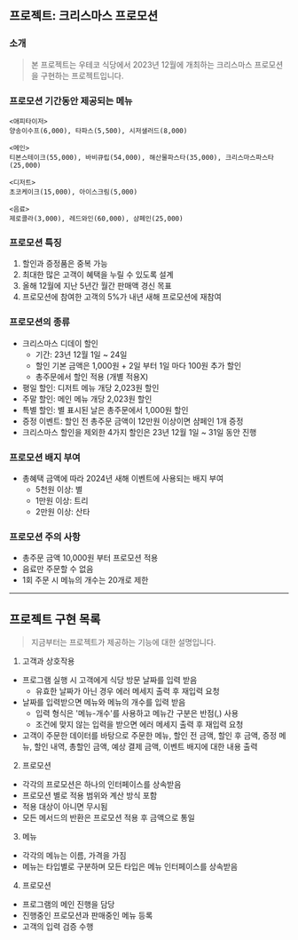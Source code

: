 ## 프로젝트: 크리스마스 프로모션   


### 소개    

> 본 프로젝트는 우테코 식당에서 2023년 12월에 개최하는
> 크리스마스 프로모션을 구현하는 프로젝트입니다.


### 프로모션 기간동안 제공되는 메뉴   

```
<애피타이저>
양송이수프(6,000), 타파스(5,500), 시저샐러드(8,000)

<메인>
티본스테이크(55,000), 바비큐립(54,000), 해산물파스타(35,000), 크리스마스파스타(25,000)

<디저트>
초코케이크(15,000), 아이스크림(5,000)

<음료>
제로콜라(3,000), 레드와인(60,000), 샴페인(25,000)
```   


### 프로모션 특징   

1. 할인과 증정품은 중복 가능
2. 최대한 많은 고객이 혜택을 누릴 수 있도록 설계
3. 올해 12월에 지난 5년간 월간 판매액 경신 목표
4. 프로모션에 참여한 고객의 5%가 내년 새해 프로모션에 재참여   


### 프로모션의 종류   

- 크리스마스 디데이 할인
    - 기간: 23년 12월 1일 ~ 24일
    - 할인 기본 금액은 1,000원 + 2일 부터 1일 마다 100원 추가 할인
    - 총주문에서 할인 적용 (개별 적용X)
- 평일 할인: 디저트 메뉴 개당 2,023원 할인
- 주말 할인: 메인 메뉴 개당 2,023원 할인
- 특별 할인: 별 표시된 날은 총주문에서 1,000원 할인
- 증정 이벤트: 할인 전 총주문 금액이 12만원 이상이면 샴페인 1개 증정
- 크리스마스 할인을 제외한 4가지 할인은 23년 12월 1일 ~ 31일 동안 진행   


### 프로모션 배지 부여   

- 총혜택 금액에 따라 2024년 새해 이벤트에 사용되는 배지 부여
    - 5천원 이상: 별
    - 1만원 이상: 트리
    - 2만원 이상: 산타   


### 프로모션 주의 사항   

- 총주문 금액 10,000원 부터 프로모션 적용
- 음료만 주문할 수 없음
- 1회 주문 시 메뉴의 개수는 20개로 제한   


---   


## 프로젝트 구현 목록

> 지금부터는 프로젝트가 제공하는 기능에 대한 설명입니다.   


1. 고객과 상호작용   

- 프로그램 실행 시 고객에게 식당 방문 날짜를 입력 받음
  - 유효한 날짜가 아닌 경우 에러 메세지 출력 후 재입력 요청
- 날짜를 입력받으면 메뉴와 메뉴의 개수를 입력 받음
  - 입력 형식은 '메뉴-개수'를 사용하고 메뉴간 구분은 반점(,) 사용
  - 조건에 맞지 않는 입력을 받으면 에러 메세지 출력 후 재입력 요청
- 고객이 주문한 데이터를 바탕으로 주문한 메뉴, 할인 전 금액, 할인 후 금액, 증정 메뉴, 할인 내역,
총할인 금액, 예상 결제 금액, 이벤트 배지에 대한 내용 출력   


2. 프로모션   

- 각각의 프로모션은 하나의 인터페이스를 상속받음
- 프로모션 별로 적용 범위와 계산 방식 포함
- 적용 대상이 아니면 무시됨
- 모든 메서드의 반환은 프로모션 적용 후 금액으로 통일   


3. 메뉴   

- 각각의 메뉴는 이름, 가격을 가짐
- 메뉴는 타입별로 구분하며 모든 타입은 메뉴 인터페이스를 상속받음   


4. 프로모션   

- 프로그램의 메인 진행을 담당
- 진행중인 프로모션과 판매중인 메뉴 등록
- 고객의 입력 검증 수행   